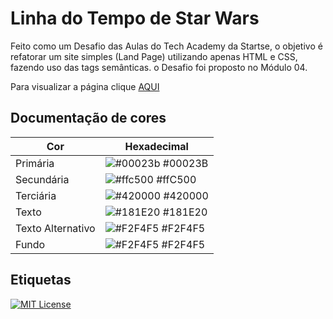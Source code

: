 
# Linha do Tempo de Star Wars

Feito como um Desafio das Aulas do Tech Academy da Startse, o objetivo é refatorar um site simples (Land Page) utilizando apenas HTML e CSS, fazendo uso das tags semânticas. o Desafio foi proposto no Módulo 04.

Para visualizar a página clique [AQUI](https://jhonatancassante.github.io/startse-desafio-01/)
## Documentação de cores

| Cor               | Hexadecimal                                                |
| ----------------- | ---------------------------------------------------------------- |
| Primária          | ![#00023b](https://via.placeholder.com/10/00023b?text=+) #00023B |
| Secundária        | ![#ffc500](https://via.placeholder.com/10/ffc500?text=+) #ffC500 |
| Terciária         | ![#420000](https://via.placeholder.com/10/420000?text=+) #420000 |
| Texto             | ![#181E20](https://via.placeholder.com/10/181E20?text=+) #181E20 |
| Texto Alternativo | ![#F2F4F5](https://via.placeholder.com/10/F2F4F5?text=+) #F2F4F5 |
| Fundo             | ![#F2F4F5](https://via.placeholder.com/10/F2F4F5?text=+) #F2F4F5 |

## Etiquetas

[![MIT License](https://img.shields.io/github/license/jhonatancassante/startse-desafio-01?style=plastic)](https://github.com/jhonatancassante/startse-desafio-01/blob/main/LICENSE.md)